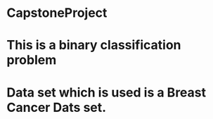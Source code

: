 # CapstoneProject
# This is a binary classification problem
# Data set which is used is a Breast Cancer Dats set. 
